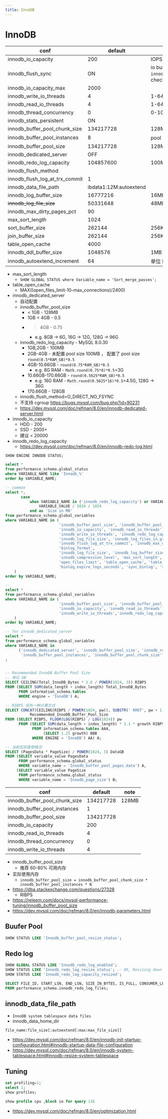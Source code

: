 ```yaml
---
title: InnoDB
---
```


# InnoDB

| conf                           | default                | for                                                   |
| ------------------------------ | ---------------------- | ----------------------------------------------------- |
| innodb_io_capacity             | 200                    | IOPS                                                  |
| innodb_flush_sync              | ON                     | io bursts ignore `innodb_io_capacity` when checkpoint |
| innodb_io_capacity_max         | 2000                   |
| innodb_write_io_threads        | 4                      | 1-64                                                  |
| innodb_read_io_threads         | 4                      | 1-64                                                  |
| innodb_thread_concurrency      | 0                      | 0-1000                                                |
| innodb_stats_persistent        | ON                     |
| innodb_buffer_pool_chunk_size  | 134217728              | 128MB                                                 |
| innodb_buffer_pool_instances   | 8                      | pool < 1GB 默认 1, 1-64                               |
| innodb_buffer_pool_size        | 134217728              | 128MB                                                 |
| innodb_dedicated_server        | OFF                    |
| innodb_redo_log_capacity       | 104857600              | 100MB                                                 |
| innodb_flush_method            |
| innodb_flush_log_at_trx_commit | 1                      |
| innodb_data_file_path          | ibdata1:12M:autoextend |
| innodb_log_buffer_size         | 16777216               | 16MB                                                  |
| ~~innodb_log_file_size~~       | 50331648               | 48MB,innodb_redo_log_capacity                         |
| innodb_max_dirty_pages_pct     | 90                     |
| max_sort_length                | 1024                   |                                                       |
| sort_buffer_size               | 262144                 | 256K                                                  |
| join_buffer_size               | 262144                 | 256K                                                  |
| table_open_cache               | 4000                   |
| innodb_ddl_buffer_size         | 1048576                | 1MB                                                   |
| innodb_autoextend_increment    | 64                     | 单位 MB                                               |

- max_sort_length
  - `SHOW GLOBAL STATUS where Variable_name = 'Sort_merge_passes';`
- table_open_cache
  - MAX((open_files_limit-10-max_connections)/2400)
- innodb_dedicated_server
  - 自动配置
  - innodb_buffer_pool_size
    - < 1GB - 128MB
    - 1GB < 4GB - 0.5
    - > 4GB - 0.75
      - e.g. 8GB -> 6G, 16G -> 12G, 128G -> 96G
  - innodb_redo_log_capacity - MySQL 8.0.30
    - 1GB,2GB - 100MB
    - 2GB-4GB - 未配置 pool size 100MB ， 配置了 pool size `round(0.5*RAM_GB)*0.5`
    - 4GB-10.66GB - `round(0.75*RAM_GB)*0.5`
      - e.g. 8G RAM - `Math.round(0.75*8)*0.5`=3G
    - 10.66GB-170.66GB - `round(0.5625*RAM_GB)*0.5`
      - e.g. 16G RAM - `Math.round(0.5625*16)*0.5`=4.5G, 128G -> 36G
    - 170.66GB - 128GB
  - innodb_flush_method=O_DIRECT_NO_FSYNC
  - 不支持 cgroup https://bugs.mysql.com/bug.php?id=90231
  - https://dev.mysql.com/doc/refman/8.0/en/innodb-dedicated-server.html
- innodb_io_capacity
  - HDD - 200
  - SSD - 2000+
  - 建议 < 20000
- innodb_redo_log_capacity
  - https://dev.mysql.com/doc/refman/8.0/en/innodb-redo-log.html

```sql
SHOW ENGINE INNODB STATUS;

select *
from performance_schema.global_status
where VARIABLE_NAME like 'Innodb_%'
order by VARIABLE_NAME;

-- common
select *,
       case
           when VARIABLE_NAME in ('innodb_redo_log_capacity') or VARIABLE_NAME like '%_size' then
               VARIABLE_VALUE / 1024 / 1024
           end as 'Size in MB'
from performance_schema.global_variables
where VARIABLE_NAME in (
                        'innodb_buffer_pool_size', 'innodb_buffer_pool_instances', 'innodb_buffer_pool_chunk_size',
                        'innodb_io_capacity', 'innodb_read_io_threads', 'innodb_thread_concurrency',
                        'innodb_write_io_threads', 'innodb_redo_log_capacity', 'innodb_flush_method',
                        'innodb_log_file_size', 'innodb_log_files_in_group',
                        'innodb_flush_log_at_trx_commit', 'innodb_max_dirty_pages_pct', 'innodb_data_file_path',
                        'binlog_format',
                        'innodb_log_file_size', 'innodb_log_buffer_size', 'innodb_file_per_table',
                        'innodb_compression_level', 'max_sort_length', 'sort_buffer_size', 'join_buffer_size',
                        'open_files_limit', 'table_open_cache', 'table_open_cache_instances',
                        'binlog_expire_logs_seconds', 'sync_binlog', 'sql_log_bin', 'binlog_expire_logs_auto_purge'
    )
order by VARIABLE_NAME;

--
select *
from performance_schema.global_variables
where VARIABLE_NAME in (
                        'innodb_buffer_pool_size', 'innodb_buffer_pool_instances', 'innodb_buffer_pool_chunk_size',
                        'innodb_io_capacity', 'innodb_read_io_threads', 'innodb_thread_concurrency',
                        'innodb_write_io_threads','innodb_redo_log_capacity','innodb_flush_method'
    )
order by VARIABLE_NAME;

-- for innodb_dedicated_server
select *
from performance_schema.global_variables
where VARIABLE_NAME in
      ('innodb_dedicated_server', 'innodb_buffer_pool_size', 'innodb_redo_log_capacity', 'innodb_flush_method',
       'innodb_buffer_pool_instances', 'innodb_buffer_pool_chunk_size')
;


-- Recommended InnoDB Buffer Pool Size
-- 单位 GB
SELECT CEILING(Total_InnoDB_Bytes * 1.6 / POWER(1024, 3)) RIBPS
FROM (SELECT SUM(data_length + index_length) Total_InnoDB_Bytes
      FROM information_schema.tables
      WHERE engine = 'InnoDB') A;

-- RIBPS 另外一种计算方式
SELECT CONCAT(CEILING(RIBPS / POWER(1024, pw)), SUBSTR(' KMGT', pw + 1, 1))
           Recommended_InnoDB_Buffer_Pool_Size
FROM (SELECT RIBPS, FLOOR(LOG(RIBPS) / LOG(1024)) pw
      FROM (SELECT SUM(data_length + index_length) * 1.1 * growth RIBPS
            FROM information_schema.tables AAA,
                 (SELECT 1.25 growth) BBB
            WHERE ENGINE = 'InnoDB') AA) A;

-- 当前实际使用情况
SELECT (PagesData * PageSize) / POWER(1024, 3) DataGB
FROM (SELECT variable_value PagesData
      FROM performance_schema.global_status
      WHERE variable_name = 'Innodb_buffer_pool_pages_data') A,
     (SELECT variable_value PageSize
      FROM performance_schema.global_status
      WHERE variable_name = 'Innodb_page_size') B;
```

| conf                          | default   | note  |
| ----------------------------- | --------- | ----- |
| innodb_buffer_pool_chunk_size | 134217728 | 128MB |
| innodb_buffer_pool_instances  | 1         |
| innodb_buffer_pool_size       | 134217728 |
| innodb_io_capacity            | 200       |
| innodb_read_io_threads        | 4         |
| innodb_thread_concurrency     | 0         |
| innodb_write_io_threads       | 4         |

- innodb_buffer_pool_size
  - 推荐 60-80% 可用内存
- 实际使用内存
  - `innodb_buffer_pool_size = innodb_buffer_pool_chunk_size * innodb_buffer_pool_instances * N`
- https://dba.stackexchange.com/questions/27328
  - RIBPS
- https://releem.com/docs/mysql-performance-tuning/innodb_buffer_pool_size
- https://dev.mysql.com/doc/refman/8.0/en/innodb-parameters.html

## Buufer Pool

```sql
SHOW STATUS LIKE 'Innodb_buffer_pool_resize_status';
```

## Redo log

```sql
SHOW GLOBAL STATUS LIKE 'Innodb_redo_log_enabled';
SHOW STATUS LIKE 'Innodb_redo_log_resize_status'; -- OK, Resizing down
SHOW STATUS LIKE 'Innodb_redo_log_capacity_resized';

SELECT FILE_ID, START_LSN, END_LSN, SIZE_IN_BYTES, IS_FULL, CONSUMER_LEVEL
FROM performance_schema.innodb_redo_log_files;
```

## innodb_data_file_path

- `InnoDB system tablespace data files`
- innodb_data_home_dir

```
file_name:file_size[:autoextend[:max:max_file_size]]
```

- https://dev.mysql.com/doc/refman/8.0/en/innodb-init-startup-configuration.html#innodb-startup-data-file-configuration
- https://dev.mysql.com/doc/refman/8.0/en/innodb-system-tablespace.html#innodb-resize-system-tablespace

## Tuning

```sql
set profiling=1;
select 1;
show profiles;

show profile cpu ,block io for query 116
```

- https://dev.mysql.com/doc/refman/8.0/en/optimization.html
